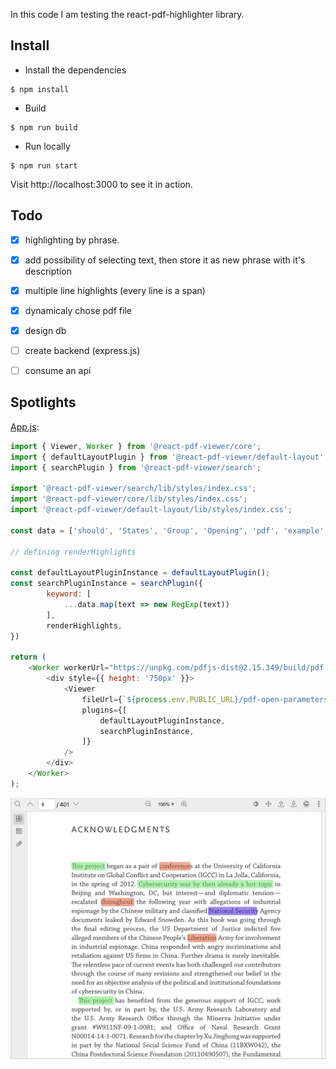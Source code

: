 In this code I am testing the react-pdf-highlighter library.

## Install

* Install the dependencies

```console
$ npm install
```

* Build

```console
$ npm run build
```

* Run locally

```console
$ npm run start
```

Visit http://localhost:3000 to see it in action.

## Todo
- [x] highlighting by phrase.
- [x] add possibility of selecting text, then store it as new phrase with it's description
- [x] multiple line highlights (every line is a span)
- [x] dynamicaly chose pdf file
- [x] design db
- [ ] create backend (express.js)
- [ ] consume an api


## Spotlights

[App.js](src/App.js):

``` javascript
import { Viewer, Worker } from '@react-pdf-viewer/core';
import { defaultLayoutPlugin } from '@react-pdf-viewer/default-layout';
import { searchPlugin } from '@react-pdf-viewer/search';

import '@react-pdf-viewer/search/lib/styles/index.css';
import '@react-pdf-viewer/core/lib/styles/index.css';
import '@react-pdf-viewer/default-layout/lib/styles/index.css';

const data = ['should', 'States', 'Group', 'Opening', 'pdf', 'example', 'File', 'includes']

// defining renderHighlights

const defaultLayoutPluginInstance = defaultLayoutPlugin();
const searchPluginInstance = searchPlugin({
        keyword: [
            ...data.map(text => new RegExp(text)) 
        ],
        renderHighlights,
})

return (
    <Worker workerUrl="https://unpkg.com/pdfjs-dist@2.15.349/build/pdf.worker.js">
        <div style={{ height: '750px' }}>
            <Viewer
                fileUrl={`${process.env.PUBLIC_URL}/pdf-open-parameters.pdf`}
                plugins={[
                    defaultLayoutPluginInstance,
                    searchPluginInstance,
                ]}
            />
        </div>
    </Worker>
);
```

<!-- <img alt="overview" src="https://user-images.githubusercontent.com/71042937/209880987-6d848ecb-e8b6-4535-a269-d661e29cf7d2.png"> -->
<img alt="overview" src="./public/overview.png">
